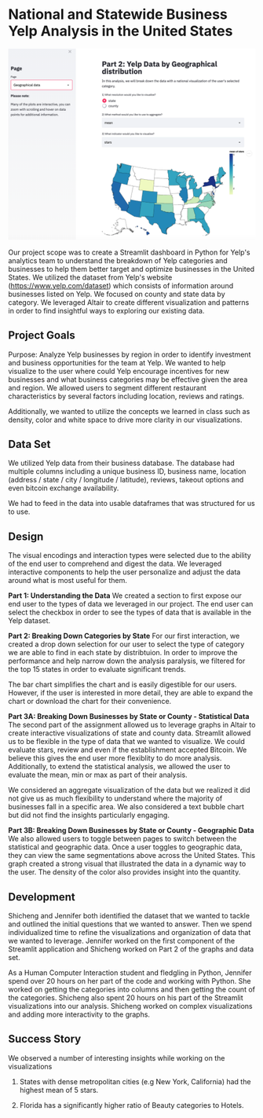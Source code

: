 # National and Statewide Business Yelp Analysis in the United States 

![screenshot.png](screenshot.png)

Our project scope was to create a Streamlit dashboard in Python for Yelp's analytics team to understand the breakdown of Yelp categories and businesses to help them better target and optimize businesses in the United States. We utilized the dataset from Yelp's website (https://www.yelp.com/dataset) which consists of information around businesses listed on Yelp. We focused on county and state data by category. We leveraged Altair to create different visualization and patterns in order to find insightful ways to exploring our existing data. 

## Project Goals

Purpose: Analyze Yelp businesses by region in order to identify investment and business opportunities for the team at Yelp. We wanted to help visualize to the user where could Yelp encourage incentives for new businesses and what business categories may be effective given the area and region. We allowed users to segment different restaurant characteristics by several factors including location, reviews and ratings. 

Additionally, we wanted to utilize the concepts we learned in class such as density, color and white space to drive more clarity in our visualizations. 

## Data Set
We utilized Yelp data from their business database. The database had multiple columns including a unique business ID, business name, location (address / state / city / longitude / latitude), reviews, takeout options and even bitcoin exchange availability.

We had to feed in the data into usable dataframes that was structured for us to use. 

## Design

The visual encodings and interaction types were selected due to the ability of the end user to comprehend and digest the data. We leveraged interactive components to help the user personalize and adjust the data around what is most useful for them. 

**Part 1: Understanding the Data** 
We created a section to first expose our end user to the types of data we leveraged in our project. The end user can select the checkbox in order to see the types of data that is available in the Yelp dataset. 

**Part 2: Breaking Down Categories by State** 
For our first interaction, we created a drop down selection for our user to select the type of category we are able to find in each state by distribtuion. In order to improve the performance and help narrow down the analysis paralysis, we filtered for the top 15 states in order to evaluate significant trends. 

The bar chart simplifies the chart and is easily digestible for our users. However, if the user is interested in more detail, they are able to expand the chart or download the chart for their convenience. 

**Part 3A: Breaking Down Businesses by State or County - Statistical Data**
The second part of the assignment allowed us to leverage graphs in Altair to create interactive visualizations of state and county data. Streamlit allowed us to be flexible in the type of data that we wanted to visualize. We could evaluate stars, review and even if the establishment accepted Bitcoin. We believe this gives the end user more flexiblity to do more analysis. Additionally, to extend the statistical analysis, we allowed the user to evaluate the mean, min or max as part of their analysis.

We considered an aggregate visualization of the data but we realized it did not give us as much flexibility to understand where the majority of businesses fall in a specific area. We also considered a text bubble chart but did not find the insights particularly engaging. 

**Part 3B: Breaking Down Businesses by State or County - Geographic Data** 
We also allowed users to toggle between pages to switch between the statistical and geographic data. Once a user toggles to geographic data, they can view the same segmentations above across the United States. This graph created a strong visual that illustrated the data in a dynamic way to the user. The density of the color also provides insight into the quantity. 

## Development

Shicheng and Jennifer both identified the dataset that we wanted to tackle and outlined the initial questions that we wanted to answer. Then we spend individualized time to refine the visualizations and organization of data that we wanted to leverage. Jennifer worked on the first component of the Streamlit application and Shicheng worked on Part 2 of the graphs and data set. 

As a Human Computer Interaction student and fledgling in Python, Jennifer spend over 20 hours on her part of the code and working with Python. She worked on getting the categories into columns and then getting the count of the categories. Shicheng also spent 20 hours on his part of the Streamlit visualizations into our analysis. Shicheng worked on complex visualizations and adding more interactivity to the graphs. 

## Success Story

We observed a number of interesting insights while working on the visualizations

1) States with dense metropolitan cities (e.g New York, California) had the highest mean of 5 stars. 

2) Florida has a significantly higher ratio of Beauty categories to Hotels. 
